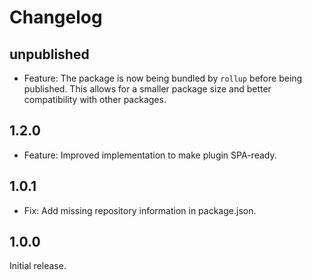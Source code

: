 # Changelog

## unpublished

- Feature: The package is now being bundled by `rollup` before being published. This allows for a smaller package size and better compatibility with other packages.

## 1.2.0

- Feature: Improved implementation to make plugin SPA-ready.

## 1.0.1

- Fix: Add missing repository information in package.json.

## 1.0.0

Initial release.
